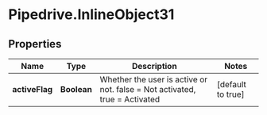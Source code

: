# Pipedrive.InlineObject31

## Properties

Name | Type | Description | Notes
------------ | ------------- | ------------- | -------------
**activeFlag** | **Boolean** | Whether the user is active or not. false &#x3D; Not activated, true &#x3D; Activated | [default to true]


